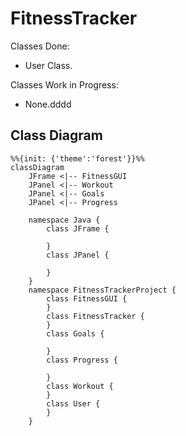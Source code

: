 # FitnessTracker
Classes Done:
- User Class.

Classes Work in Progress:
- None.dddd

## Class Diagram
```mermaid
%%{init: {'theme':'forest'}}%%
classDiagram
    JFrame <|-- FitnessGUI
    JPanel <|-- Workout 
    JPanel <|-- Goals
    JPanel <|-- Progress

    namespace Java {
        class JFrame {

        }
        class JPanel {

        }
    }
    namespace FitnessTrackerProject {
        class FitnessGUI {
        }
        class FitnessTracker {
        }
        class Goals {

        }
        class Progress {

        }
        class Workout {
        }
        class User {
        }
    }
```
